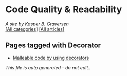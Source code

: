 ﻿# Code Quality & Readability
*A site by Kasper B. Graversen*
<br>
[[All categories]](https://github.com/kbilsted/CodeQualityAndReadability/blob/master/AllTags.md) [[All articles]](https://github.com/kbilsted/CodeQualityAndReadability/blob/master/AllArticles.md)

## Pages tagged with **Decorator**

* [Malleable code by using decorators](Articles/Design/MalleableCodeUsingDecorators.md)



*This file is auto generated - do not edit..*
